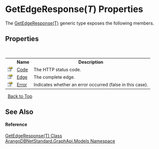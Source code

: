 # GetEdgeResponse(*T*) Properties
 

The <a href="d0eabe49-0827-d191-b8b0-b06322dae412">GetEdgeResponse(T)</a> generic type exposes the following members.


## Properties
&nbsp;<table><tr><th></th><th>Name</th><th>Description</th></tr><tr><td>![Public property](media/pubproperty.gif "Public property")</td><td><a href="ba1ef4c3-7b67-96df-7231-bbfa628cbb7c">Code</a></td><td>
The HTTP status code.</td></tr><tr><td>![Public property](media/pubproperty.gif "Public property")</td><td><a href="444bf336-5d60-37d4-1780-c6339392ed96">Edge</a></td><td>
The complete edge.</td></tr><tr><td>![Public property](media/pubproperty.gif "Public property")</td><td><a href="cb548b26-bba4-0661-8f0f-11f05f3dcb27">Error</a></td><td>
Indicates whether an error occurred (false in this case).</td></tr></table>&nbsp;
<a href="#getedgeresponse(*t*)-properties">Back to Top</a>

## See Also


#### Reference
<a href="d0eabe49-0827-d191-b8b0-b06322dae412">GetEdgeResponse(T) Class</a><br /><a href="6fb2338d-d8f7-f9c1-2056-1702fe9bf954">ArangoDBNetStandard.GraphApi.Models Namespace</a><br />